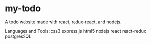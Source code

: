 # my-todo
A todo website made with react, redux-react, and nodejs.

Languages and Tools:
css3 express.js html5 nodejs react react-redux postgresSQL
